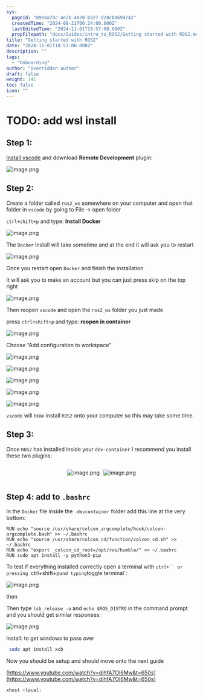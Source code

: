 ```yaml
---
sys:
  pageId: "89e0a78c-4e2b-4070-b327-d28cb0694742"
  createdTime: "2024-08-21T00:24:00.000Z"
  lastEditedTime: "2024-11-01T18:57:00.000Z"
  propFilepath: "docs/Guides/intro_to_ROS2/Getting started with ROS2.md"
title: "Getting started with ROS2"
date: "2024-11-01T18:57:00.000Z"
description: ""
tags:
  - "Onboarding"
author: "Overridden author"
draft: false
weight: 141
toc: false
icon: ""
---
```


# TODO: add wsl install

## Step 1:

[Install vscode](https://code.visualstudio.com/download) and download **Remote Development** plugin:

![image.png](https://prod-files-secure.s3.us-west-2.amazonaws.com/d518164a-d88e-44d1-a4ee-3adb3bd8bce0/efb52993-1881-4a40-b95e-6f020334f022/image.png?X-Amz-Algorithm=AWS4-HMAC-SHA256&X-Amz-Content-Sha256=UNSIGNED-PAYLOAD&X-Amz-Credential=ASIAZI2LB466UM2JGCSJ%2F20250311%2Fus-west-2%2Fs3%2Faws4_request&X-Amz-Date=20250311T181108Z&X-Amz-Expires=3600&X-Amz-Security-Token=IQoJb3JpZ2luX2VjEGIaCXVzLXdlc3QtMiJHMEUCIBtLqYiWYeKVLsTBdYJOsMJTInlecmkoP983FYiKe%2F8QAiEA4Kz%2FPuSvwqmrtfZDSHWCE6zJUK4lEDeY8JSda96MwM0qiAQIq%2F%2F%2F%2F%2F%2F%2F%2F%2F%2F%2FARAAGgw2Mzc0MjMxODM4MDUiDPv3Lp7730PghMcRRCrcAwQdcHF%2FInxvSOFPA2XXPcMLG3ISgA3GFPqR5d7f4VEZfQWj%2FxTxmGN9Bgc6FAZalowapUamgCE4Kb5zCQ8eCLDYboq1iAB5Wei4ksy1ETENdp0WstuVUOyJ3KkPoG2edJaNJQBGPBt%2FUKJwnllMaHLk4vZB52Nm7UjEsWpYiMhT43WG67Sm8kBM1%2Fs0eBDa5ZOJpJyaoTJ%2B3mJ7T6%2F1kJLOnnMnv1A4LvXeYH1ej99yI%2FsDyie8voG56ph4bKRZ332%2FgLN9LG%2BhAvsJuPbqLsdBduxsOzsSALldI0oYoLlEfNz3m9KnyH1375ev19BjFexEq0OdiF7Wjati860dH7j%2B5cekQ1ftWQXiz27S942l5hq8pJitlMr0VhM7b5iFCMyaMDn25IrEiKBYXDR3baJ6m4eb0YBEcipdrzuWB7xN50hF9mrRWtri%2BSmb%2FDKsWjqWnQfPKPW8TMAitKjFH7WAUAmSPR89EsDM%2BgQbAgylJP1cE%2BKFbu2ifNW5Mt1pKaSEvWKySt1pUmCXAtLYjLENU1%2FTuyp0EgpVZpW5TMFfNz4DdkNdHqAYaW2aQEWVuCCtUUsWDELvatMET0p0KEEAPPwb%2BYDnVih8IHzq9ogz%2FWyuydEHEhutpyTpMIHzwb4GOqUBei1RIWwvM2czmIpGA0vjBWNJnSYqZDoLUTegjirCLRV1VOAHQaUrrviV19ksMWjGypxN11lcsEiOxf%2FwXL8mofF10Yb7y79qfaEWEu9L61wbpxNXf9HmJj5QcMWaVLfs%2FNoxugvArSXKj62hADvNRHhDXnR16oIXn2yGOx7aOi2x130QdWcb%2FeK4U32JSmjqjvTQaTYB6DdXgM6WyPaaALdgqcTt&X-Amz-Signature=5aa00bd4517c2eb74cc818916eb854b5b1b2a42dc155843c29d328545b5dd966&X-Amz-SignedHeaders=host&x-id=GetObject)

## Step 2:

Create a folder called `ros2_ws` somewhere on your computer and open that folder in `vscode` by going to File → open folder 

`ctrl+shift+p` and type: **Install Docker**

![image.png](https://prod-files-secure.s3.us-west-2.amazonaws.com/d518164a-d88e-44d1-a4ee-3adb3bd8bce0/2269dc0e-1cd5-47ff-bceb-c04ad9b2eab0/image.png?X-Amz-Algorithm=AWS4-HMAC-SHA256&X-Amz-Content-Sha256=UNSIGNED-PAYLOAD&X-Amz-Credential=ASIAZI2LB466UM2JGCSJ%2F20250311%2Fus-west-2%2Fs3%2Faws4_request&X-Amz-Date=20250311T181108Z&X-Amz-Expires=3600&X-Amz-Security-Token=IQoJb3JpZ2luX2VjEGIaCXVzLXdlc3QtMiJHMEUCIBtLqYiWYeKVLsTBdYJOsMJTInlecmkoP983FYiKe%2F8QAiEA4Kz%2FPuSvwqmrtfZDSHWCE6zJUK4lEDeY8JSda96MwM0qiAQIq%2F%2F%2F%2F%2F%2F%2F%2F%2F%2F%2FARAAGgw2Mzc0MjMxODM4MDUiDPv3Lp7730PghMcRRCrcAwQdcHF%2FInxvSOFPA2XXPcMLG3ISgA3GFPqR5d7f4VEZfQWj%2FxTxmGN9Bgc6FAZalowapUamgCE4Kb5zCQ8eCLDYboq1iAB5Wei4ksy1ETENdp0WstuVUOyJ3KkPoG2edJaNJQBGPBt%2FUKJwnllMaHLk4vZB52Nm7UjEsWpYiMhT43WG67Sm8kBM1%2Fs0eBDa5ZOJpJyaoTJ%2B3mJ7T6%2F1kJLOnnMnv1A4LvXeYH1ej99yI%2FsDyie8voG56ph4bKRZ332%2FgLN9LG%2BhAvsJuPbqLsdBduxsOzsSALldI0oYoLlEfNz3m9KnyH1375ev19BjFexEq0OdiF7Wjati860dH7j%2B5cekQ1ftWQXiz27S942l5hq8pJitlMr0VhM7b5iFCMyaMDn25IrEiKBYXDR3baJ6m4eb0YBEcipdrzuWB7xN50hF9mrRWtri%2BSmb%2FDKsWjqWnQfPKPW8TMAitKjFH7WAUAmSPR89EsDM%2BgQbAgylJP1cE%2BKFbu2ifNW5Mt1pKaSEvWKySt1pUmCXAtLYjLENU1%2FTuyp0EgpVZpW5TMFfNz4DdkNdHqAYaW2aQEWVuCCtUUsWDELvatMET0p0KEEAPPwb%2BYDnVih8IHzq9ogz%2FWyuydEHEhutpyTpMIHzwb4GOqUBei1RIWwvM2czmIpGA0vjBWNJnSYqZDoLUTegjirCLRV1VOAHQaUrrviV19ksMWjGypxN11lcsEiOxf%2FwXL8mofF10Yb7y79qfaEWEu9L61wbpxNXf9HmJj5QcMWaVLfs%2FNoxugvArSXKj62hADvNRHhDXnR16oIXn2yGOx7aOi2x130QdWcb%2FeK4U32JSmjqjvTQaTYB6DdXgM6WyPaaALdgqcTt&X-Amz-Signature=a09857548c7eec30ee5deaa228e7d8f61e6b8083656b8ce13493304dffc159d7&X-Amz-SignedHeaders=host&x-id=GetObject)

The `Docker` install will take sometime and at the end it will ask you to restart

![image.png](https://prod-files-secure.s3.us-west-2.amazonaws.com/d518164a-d88e-44d1-a4ee-3adb3bd8bce0/ed233f78-be33-4b1f-b89c-9c346c0e961e/image.png?X-Amz-Algorithm=AWS4-HMAC-SHA256&X-Amz-Content-Sha256=UNSIGNED-PAYLOAD&X-Amz-Credential=ASIAZI2LB466UM2JGCSJ%2F20250311%2Fus-west-2%2Fs3%2Faws4_request&X-Amz-Date=20250311T181109Z&X-Amz-Expires=3600&X-Amz-Security-Token=IQoJb3JpZ2luX2VjEGIaCXVzLXdlc3QtMiJHMEUCIBtLqYiWYeKVLsTBdYJOsMJTInlecmkoP983FYiKe%2F8QAiEA4Kz%2FPuSvwqmrtfZDSHWCE6zJUK4lEDeY8JSda96MwM0qiAQIq%2F%2F%2F%2F%2F%2F%2F%2F%2F%2F%2FARAAGgw2Mzc0MjMxODM4MDUiDPv3Lp7730PghMcRRCrcAwQdcHF%2FInxvSOFPA2XXPcMLG3ISgA3GFPqR5d7f4VEZfQWj%2FxTxmGN9Bgc6FAZalowapUamgCE4Kb5zCQ8eCLDYboq1iAB5Wei4ksy1ETENdp0WstuVUOyJ3KkPoG2edJaNJQBGPBt%2FUKJwnllMaHLk4vZB52Nm7UjEsWpYiMhT43WG67Sm8kBM1%2Fs0eBDa5ZOJpJyaoTJ%2B3mJ7T6%2F1kJLOnnMnv1A4LvXeYH1ej99yI%2FsDyie8voG56ph4bKRZ332%2FgLN9LG%2BhAvsJuPbqLsdBduxsOzsSALldI0oYoLlEfNz3m9KnyH1375ev19BjFexEq0OdiF7Wjati860dH7j%2B5cekQ1ftWQXiz27S942l5hq8pJitlMr0VhM7b5iFCMyaMDn25IrEiKBYXDR3baJ6m4eb0YBEcipdrzuWB7xN50hF9mrRWtri%2BSmb%2FDKsWjqWnQfPKPW8TMAitKjFH7WAUAmSPR89EsDM%2BgQbAgylJP1cE%2BKFbu2ifNW5Mt1pKaSEvWKySt1pUmCXAtLYjLENU1%2FTuyp0EgpVZpW5TMFfNz4DdkNdHqAYaW2aQEWVuCCtUUsWDELvatMET0p0KEEAPPwb%2BYDnVih8IHzq9ogz%2FWyuydEHEhutpyTpMIHzwb4GOqUBei1RIWwvM2czmIpGA0vjBWNJnSYqZDoLUTegjirCLRV1VOAHQaUrrviV19ksMWjGypxN11lcsEiOxf%2FwXL8mofF10Yb7y79qfaEWEu9L61wbpxNXf9HmJj5QcMWaVLfs%2FNoxugvArSXKj62hADvNRHhDXnR16oIXn2yGOx7aOi2x130QdWcb%2FeK4U32JSmjqjvTQaTYB6DdXgM6WyPaaALdgqcTt&X-Amz-Signature=f5eaf22d9b98f7a4ffd1fbba81ff6a404f1ccf346cdb6a9eb4f66d9e92dfba1a&X-Amz-SignedHeaders=host&x-id=GetObject)

Once you restart open `Docker` and finish the installation

It will ask you to make an account but you can just press skip on the top right

![image.png](https://prod-files-secure.s3.us-west-2.amazonaws.com/d518164a-d88e-44d1-a4ee-3adb3bd8bce0/21010ad9-1659-4fd9-9f59-9932a09b2a3d/image.png?X-Amz-Algorithm=AWS4-HMAC-SHA256&X-Amz-Content-Sha256=UNSIGNED-PAYLOAD&X-Amz-Credential=ASIAZI2LB466UM2JGCSJ%2F20250311%2Fus-west-2%2Fs3%2Faws4_request&X-Amz-Date=20250311T181109Z&X-Amz-Expires=3600&X-Amz-Security-Token=IQoJb3JpZ2luX2VjEGIaCXVzLXdlc3QtMiJHMEUCIBtLqYiWYeKVLsTBdYJOsMJTInlecmkoP983FYiKe%2F8QAiEA4Kz%2FPuSvwqmrtfZDSHWCE6zJUK4lEDeY8JSda96MwM0qiAQIq%2F%2F%2F%2F%2F%2F%2F%2F%2F%2F%2FARAAGgw2Mzc0MjMxODM4MDUiDPv3Lp7730PghMcRRCrcAwQdcHF%2FInxvSOFPA2XXPcMLG3ISgA3GFPqR5d7f4VEZfQWj%2FxTxmGN9Bgc6FAZalowapUamgCE4Kb5zCQ8eCLDYboq1iAB5Wei4ksy1ETENdp0WstuVUOyJ3KkPoG2edJaNJQBGPBt%2FUKJwnllMaHLk4vZB52Nm7UjEsWpYiMhT43WG67Sm8kBM1%2Fs0eBDa5ZOJpJyaoTJ%2B3mJ7T6%2F1kJLOnnMnv1A4LvXeYH1ej99yI%2FsDyie8voG56ph4bKRZ332%2FgLN9LG%2BhAvsJuPbqLsdBduxsOzsSALldI0oYoLlEfNz3m9KnyH1375ev19BjFexEq0OdiF7Wjati860dH7j%2B5cekQ1ftWQXiz27S942l5hq8pJitlMr0VhM7b5iFCMyaMDn25IrEiKBYXDR3baJ6m4eb0YBEcipdrzuWB7xN50hF9mrRWtri%2BSmb%2FDKsWjqWnQfPKPW8TMAitKjFH7WAUAmSPR89EsDM%2BgQbAgylJP1cE%2BKFbu2ifNW5Mt1pKaSEvWKySt1pUmCXAtLYjLENU1%2FTuyp0EgpVZpW5TMFfNz4DdkNdHqAYaW2aQEWVuCCtUUsWDELvatMET0p0KEEAPPwb%2BYDnVih8IHzq9ogz%2FWyuydEHEhutpyTpMIHzwb4GOqUBei1RIWwvM2czmIpGA0vjBWNJnSYqZDoLUTegjirCLRV1VOAHQaUrrviV19ksMWjGypxN11lcsEiOxf%2FwXL8mofF10Yb7y79qfaEWEu9L61wbpxNXf9HmJj5QcMWaVLfs%2FNoxugvArSXKj62hADvNRHhDXnR16oIXn2yGOx7aOi2x130QdWcb%2FeK4U32JSmjqjvTQaTYB6DdXgM6WyPaaALdgqcTt&X-Amz-Signature=a453d350fc3d9dd0a22424793e06c0b72d032d437e46b826289efa6966a31b03&X-Amz-SignedHeaders=host&x-id=GetObject)

Then reopen `vscode` and open the `ros2_ws` folder you just made

press `ctrl+shift+p` and type: **reopen in container**

![image.png](https://prod-files-secure.s3.us-west-2.amazonaws.com/d518164a-d88e-44d1-a4ee-3adb3bd8bce0/4e93b8c2-41ad-488c-8095-c74205196118/image.png?X-Amz-Algorithm=AWS4-HMAC-SHA256&X-Amz-Content-Sha256=UNSIGNED-PAYLOAD&X-Amz-Credential=ASIAZI2LB466UM2JGCSJ%2F20250311%2Fus-west-2%2Fs3%2Faws4_request&X-Amz-Date=20250311T181109Z&X-Amz-Expires=3600&X-Amz-Security-Token=IQoJb3JpZ2luX2VjEGIaCXVzLXdlc3QtMiJHMEUCIBtLqYiWYeKVLsTBdYJOsMJTInlecmkoP983FYiKe%2F8QAiEA4Kz%2FPuSvwqmrtfZDSHWCE6zJUK4lEDeY8JSda96MwM0qiAQIq%2F%2F%2F%2F%2F%2F%2F%2F%2F%2F%2FARAAGgw2Mzc0MjMxODM4MDUiDPv3Lp7730PghMcRRCrcAwQdcHF%2FInxvSOFPA2XXPcMLG3ISgA3GFPqR5d7f4VEZfQWj%2FxTxmGN9Bgc6FAZalowapUamgCE4Kb5zCQ8eCLDYboq1iAB5Wei4ksy1ETENdp0WstuVUOyJ3KkPoG2edJaNJQBGPBt%2FUKJwnllMaHLk4vZB52Nm7UjEsWpYiMhT43WG67Sm8kBM1%2Fs0eBDa5ZOJpJyaoTJ%2B3mJ7T6%2F1kJLOnnMnv1A4LvXeYH1ej99yI%2FsDyie8voG56ph4bKRZ332%2FgLN9LG%2BhAvsJuPbqLsdBduxsOzsSALldI0oYoLlEfNz3m9KnyH1375ev19BjFexEq0OdiF7Wjati860dH7j%2B5cekQ1ftWQXiz27S942l5hq8pJitlMr0VhM7b5iFCMyaMDn25IrEiKBYXDR3baJ6m4eb0YBEcipdrzuWB7xN50hF9mrRWtri%2BSmb%2FDKsWjqWnQfPKPW8TMAitKjFH7WAUAmSPR89EsDM%2BgQbAgylJP1cE%2BKFbu2ifNW5Mt1pKaSEvWKySt1pUmCXAtLYjLENU1%2FTuyp0EgpVZpW5TMFfNz4DdkNdHqAYaW2aQEWVuCCtUUsWDELvatMET0p0KEEAPPwb%2BYDnVih8IHzq9ogz%2FWyuydEHEhutpyTpMIHzwb4GOqUBei1RIWwvM2czmIpGA0vjBWNJnSYqZDoLUTegjirCLRV1VOAHQaUrrviV19ksMWjGypxN11lcsEiOxf%2FwXL8mofF10Yb7y79qfaEWEu9L61wbpxNXf9HmJj5QcMWaVLfs%2FNoxugvArSXKj62hADvNRHhDXnR16oIXn2yGOx7aOi2x130QdWcb%2FeK4U32JSmjqjvTQaTYB6DdXgM6WyPaaALdgqcTt&X-Amz-Signature=651cf3ac954244df0bd60983f33ec6a769b67cd3484da210fea8bc8d56392f50&X-Amz-SignedHeaders=host&x-id=GetObject)

Choose “Add configuration to workspace”

![image.png](https://prod-files-secure.s3.us-west-2.amazonaws.com/d518164a-d88e-44d1-a4ee-3adb3bd8bce0/9560b282-5060-4989-ba37-97e7b2c22476/image.png?X-Amz-Algorithm=AWS4-HMAC-SHA256&X-Amz-Content-Sha256=UNSIGNED-PAYLOAD&X-Amz-Credential=ASIAZI2LB466UM2JGCSJ%2F20250311%2Fus-west-2%2Fs3%2Faws4_request&X-Amz-Date=20250311T181109Z&X-Amz-Expires=3600&X-Amz-Security-Token=IQoJb3JpZ2luX2VjEGIaCXVzLXdlc3QtMiJHMEUCIBtLqYiWYeKVLsTBdYJOsMJTInlecmkoP983FYiKe%2F8QAiEA4Kz%2FPuSvwqmrtfZDSHWCE6zJUK4lEDeY8JSda96MwM0qiAQIq%2F%2F%2F%2F%2F%2F%2F%2F%2F%2F%2FARAAGgw2Mzc0MjMxODM4MDUiDPv3Lp7730PghMcRRCrcAwQdcHF%2FInxvSOFPA2XXPcMLG3ISgA3GFPqR5d7f4VEZfQWj%2FxTxmGN9Bgc6FAZalowapUamgCE4Kb5zCQ8eCLDYboq1iAB5Wei4ksy1ETENdp0WstuVUOyJ3KkPoG2edJaNJQBGPBt%2FUKJwnllMaHLk4vZB52Nm7UjEsWpYiMhT43WG67Sm8kBM1%2Fs0eBDa5ZOJpJyaoTJ%2B3mJ7T6%2F1kJLOnnMnv1A4LvXeYH1ej99yI%2FsDyie8voG56ph4bKRZ332%2FgLN9LG%2BhAvsJuPbqLsdBduxsOzsSALldI0oYoLlEfNz3m9KnyH1375ev19BjFexEq0OdiF7Wjati860dH7j%2B5cekQ1ftWQXiz27S942l5hq8pJitlMr0VhM7b5iFCMyaMDn25IrEiKBYXDR3baJ6m4eb0YBEcipdrzuWB7xN50hF9mrRWtri%2BSmb%2FDKsWjqWnQfPKPW8TMAitKjFH7WAUAmSPR89EsDM%2BgQbAgylJP1cE%2BKFbu2ifNW5Mt1pKaSEvWKySt1pUmCXAtLYjLENU1%2FTuyp0EgpVZpW5TMFfNz4DdkNdHqAYaW2aQEWVuCCtUUsWDELvatMET0p0KEEAPPwb%2BYDnVih8IHzq9ogz%2FWyuydEHEhutpyTpMIHzwb4GOqUBei1RIWwvM2czmIpGA0vjBWNJnSYqZDoLUTegjirCLRV1VOAHQaUrrviV19ksMWjGypxN11lcsEiOxf%2FwXL8mofF10Yb7y79qfaEWEu9L61wbpxNXf9HmJj5QcMWaVLfs%2FNoxugvArSXKj62hADvNRHhDXnR16oIXn2yGOx7aOi2x130QdWcb%2FeK4U32JSmjqjvTQaTYB6DdXgM6WyPaaALdgqcTt&X-Amz-Signature=2ec9e80fa077526b948adeebda0ea88160431086c2d3082702bca9cd07bf5b3e&X-Amz-SignedHeaders=host&x-id=GetObject)

![image.png](https://prod-files-secure.s3.us-west-2.amazonaws.com/d518164a-d88e-44d1-a4ee-3adb3bd8bce0/2ee63f81-886b-48e8-a553-dc6e5eac99e4/image.png?X-Amz-Algorithm=AWS4-HMAC-SHA256&X-Amz-Content-Sha256=UNSIGNED-PAYLOAD&X-Amz-Credential=ASIAZI2LB466UM2JGCSJ%2F20250311%2Fus-west-2%2Fs3%2Faws4_request&X-Amz-Date=20250311T181108Z&X-Amz-Expires=3600&X-Amz-Security-Token=IQoJb3JpZ2luX2VjEGIaCXVzLXdlc3QtMiJHMEUCIBtLqYiWYeKVLsTBdYJOsMJTInlecmkoP983FYiKe%2F8QAiEA4Kz%2FPuSvwqmrtfZDSHWCE6zJUK4lEDeY8JSda96MwM0qiAQIq%2F%2F%2F%2F%2F%2F%2F%2F%2F%2F%2FARAAGgw2Mzc0MjMxODM4MDUiDPv3Lp7730PghMcRRCrcAwQdcHF%2FInxvSOFPA2XXPcMLG3ISgA3GFPqR5d7f4VEZfQWj%2FxTxmGN9Bgc6FAZalowapUamgCE4Kb5zCQ8eCLDYboq1iAB5Wei4ksy1ETENdp0WstuVUOyJ3KkPoG2edJaNJQBGPBt%2FUKJwnllMaHLk4vZB52Nm7UjEsWpYiMhT43WG67Sm8kBM1%2Fs0eBDa5ZOJpJyaoTJ%2B3mJ7T6%2F1kJLOnnMnv1A4LvXeYH1ej99yI%2FsDyie8voG56ph4bKRZ332%2FgLN9LG%2BhAvsJuPbqLsdBduxsOzsSALldI0oYoLlEfNz3m9KnyH1375ev19BjFexEq0OdiF7Wjati860dH7j%2B5cekQ1ftWQXiz27S942l5hq8pJitlMr0VhM7b5iFCMyaMDn25IrEiKBYXDR3baJ6m4eb0YBEcipdrzuWB7xN50hF9mrRWtri%2BSmb%2FDKsWjqWnQfPKPW8TMAitKjFH7WAUAmSPR89EsDM%2BgQbAgylJP1cE%2BKFbu2ifNW5Mt1pKaSEvWKySt1pUmCXAtLYjLENU1%2FTuyp0EgpVZpW5TMFfNz4DdkNdHqAYaW2aQEWVuCCtUUsWDELvatMET0p0KEEAPPwb%2BYDnVih8IHzq9ogz%2FWyuydEHEhutpyTpMIHzwb4GOqUBei1RIWwvM2czmIpGA0vjBWNJnSYqZDoLUTegjirCLRV1VOAHQaUrrviV19ksMWjGypxN11lcsEiOxf%2FwXL8mofF10Yb7y79qfaEWEu9L61wbpxNXf9HmJj5QcMWaVLfs%2FNoxugvArSXKj62hADvNRHhDXnR16oIXn2yGOx7aOi2x130QdWcb%2FeK4U32JSmjqjvTQaTYB6DdXgM6WyPaaALdgqcTt&X-Amz-Signature=87a9111162abe93f19f29b6fc66624077585a6958b473202f3a9a6561b0cb5e3&X-Amz-SignedHeaders=host&x-id=GetObject)

![image.png](https://prod-files-secure.s3.us-west-2.amazonaws.com/d518164a-d88e-44d1-a4ee-3adb3bd8bce0/ae1580b2-b048-407e-aed9-b584224a7a04/image.png?X-Amz-Algorithm=AWS4-HMAC-SHA256&X-Amz-Content-Sha256=UNSIGNED-PAYLOAD&X-Amz-Credential=ASIAZI2LB466UM2JGCSJ%2F20250311%2Fus-west-2%2Fs3%2Faws4_request&X-Amz-Date=20250311T181108Z&X-Amz-Expires=3600&X-Amz-Security-Token=IQoJb3JpZ2luX2VjEGIaCXVzLXdlc3QtMiJHMEUCIBtLqYiWYeKVLsTBdYJOsMJTInlecmkoP983FYiKe%2F8QAiEA4Kz%2FPuSvwqmrtfZDSHWCE6zJUK4lEDeY8JSda96MwM0qiAQIq%2F%2F%2F%2F%2F%2F%2F%2F%2F%2F%2FARAAGgw2Mzc0MjMxODM4MDUiDPv3Lp7730PghMcRRCrcAwQdcHF%2FInxvSOFPA2XXPcMLG3ISgA3GFPqR5d7f4VEZfQWj%2FxTxmGN9Bgc6FAZalowapUamgCE4Kb5zCQ8eCLDYboq1iAB5Wei4ksy1ETENdp0WstuVUOyJ3KkPoG2edJaNJQBGPBt%2FUKJwnllMaHLk4vZB52Nm7UjEsWpYiMhT43WG67Sm8kBM1%2Fs0eBDa5ZOJpJyaoTJ%2B3mJ7T6%2F1kJLOnnMnv1A4LvXeYH1ej99yI%2FsDyie8voG56ph4bKRZ332%2FgLN9LG%2BhAvsJuPbqLsdBduxsOzsSALldI0oYoLlEfNz3m9KnyH1375ev19BjFexEq0OdiF7Wjati860dH7j%2B5cekQ1ftWQXiz27S942l5hq8pJitlMr0VhM7b5iFCMyaMDn25IrEiKBYXDR3baJ6m4eb0YBEcipdrzuWB7xN50hF9mrRWtri%2BSmb%2FDKsWjqWnQfPKPW8TMAitKjFH7WAUAmSPR89EsDM%2BgQbAgylJP1cE%2BKFbu2ifNW5Mt1pKaSEvWKySt1pUmCXAtLYjLENU1%2FTuyp0EgpVZpW5TMFfNz4DdkNdHqAYaW2aQEWVuCCtUUsWDELvatMET0p0KEEAPPwb%2BYDnVih8IHzq9ogz%2FWyuydEHEhutpyTpMIHzwb4GOqUBei1RIWwvM2czmIpGA0vjBWNJnSYqZDoLUTegjirCLRV1VOAHQaUrrviV19ksMWjGypxN11lcsEiOxf%2FwXL8mofF10Yb7y79qfaEWEu9L61wbpxNXf9HmJj5QcMWaVLfs%2FNoxugvArSXKj62hADvNRHhDXnR16oIXn2yGOx7aOi2x130QdWcb%2FeK4U32JSmjqjvTQaTYB6DdXgM6WyPaaALdgqcTt&X-Amz-Signature=5176bbacb3dc97ed4af8aa717569634d22e1f0633582686b0e7e3afabddf3302&X-Amz-SignedHeaders=host&x-id=GetObject)

![image.png](https://prod-files-secure.s3.us-west-2.amazonaws.com/d518164a-d88e-44d1-a4ee-3adb3bd8bce0/53255b28-f75e-430f-b9e3-c0ac8577e42b/image.png?X-Amz-Algorithm=AWS4-HMAC-SHA256&X-Amz-Content-Sha256=UNSIGNED-PAYLOAD&X-Amz-Credential=ASIAZI2LB466UM2JGCSJ%2F20250311%2Fus-west-2%2Fs3%2Faws4_request&X-Amz-Date=20250311T181108Z&X-Amz-Expires=3600&X-Amz-Security-Token=IQoJb3JpZ2luX2VjEGIaCXVzLXdlc3QtMiJHMEUCIBtLqYiWYeKVLsTBdYJOsMJTInlecmkoP983FYiKe%2F8QAiEA4Kz%2FPuSvwqmrtfZDSHWCE6zJUK4lEDeY8JSda96MwM0qiAQIq%2F%2F%2F%2F%2F%2F%2F%2F%2F%2F%2FARAAGgw2Mzc0MjMxODM4MDUiDPv3Lp7730PghMcRRCrcAwQdcHF%2FInxvSOFPA2XXPcMLG3ISgA3GFPqR5d7f4VEZfQWj%2FxTxmGN9Bgc6FAZalowapUamgCE4Kb5zCQ8eCLDYboq1iAB5Wei4ksy1ETENdp0WstuVUOyJ3KkPoG2edJaNJQBGPBt%2FUKJwnllMaHLk4vZB52Nm7UjEsWpYiMhT43WG67Sm8kBM1%2Fs0eBDa5ZOJpJyaoTJ%2B3mJ7T6%2F1kJLOnnMnv1A4LvXeYH1ej99yI%2FsDyie8voG56ph4bKRZ332%2FgLN9LG%2BhAvsJuPbqLsdBduxsOzsSALldI0oYoLlEfNz3m9KnyH1375ev19BjFexEq0OdiF7Wjati860dH7j%2B5cekQ1ftWQXiz27S942l5hq8pJitlMr0VhM7b5iFCMyaMDn25IrEiKBYXDR3baJ6m4eb0YBEcipdrzuWB7xN50hF9mrRWtri%2BSmb%2FDKsWjqWnQfPKPW8TMAitKjFH7WAUAmSPR89EsDM%2BgQbAgylJP1cE%2BKFbu2ifNW5Mt1pKaSEvWKySt1pUmCXAtLYjLENU1%2FTuyp0EgpVZpW5TMFfNz4DdkNdHqAYaW2aQEWVuCCtUUsWDELvatMET0p0KEEAPPwb%2BYDnVih8IHzq9ogz%2FWyuydEHEhutpyTpMIHzwb4GOqUBei1RIWwvM2czmIpGA0vjBWNJnSYqZDoLUTegjirCLRV1VOAHQaUrrviV19ksMWjGypxN11lcsEiOxf%2FwXL8mofF10Yb7y79qfaEWEu9L61wbpxNXf9HmJj5QcMWaVLfs%2FNoxugvArSXKj62hADvNRHhDXnR16oIXn2yGOx7aOi2x130QdWcb%2FeK4U32JSmjqjvTQaTYB6DdXgM6WyPaaALdgqcTt&X-Amz-Signature=ebbfa1e7be80e0c032fc92e0100b0b97688f2e22bd94f67ed771ffb92a3fb233&X-Amz-SignedHeaders=host&x-id=GetObject)

![image.png](https://prod-files-secure.s3.us-west-2.amazonaws.com/d518164a-d88e-44d1-a4ee-3adb3bd8bce0/7c562767-5af9-4ffb-97d1-327bcdf4ee00/image.png?X-Amz-Algorithm=AWS4-HMAC-SHA256&X-Amz-Content-Sha256=UNSIGNED-PAYLOAD&X-Amz-Credential=ASIAZI2LB466UM2JGCSJ%2F20250311%2Fus-west-2%2Fs3%2Faws4_request&X-Amz-Date=20250311T181109Z&X-Amz-Expires=3600&X-Amz-Security-Token=IQoJb3JpZ2luX2VjEGIaCXVzLXdlc3QtMiJHMEUCIBtLqYiWYeKVLsTBdYJOsMJTInlecmkoP983FYiKe%2F8QAiEA4Kz%2FPuSvwqmrtfZDSHWCE6zJUK4lEDeY8JSda96MwM0qiAQIq%2F%2F%2F%2F%2F%2F%2F%2F%2F%2F%2FARAAGgw2Mzc0MjMxODM4MDUiDPv3Lp7730PghMcRRCrcAwQdcHF%2FInxvSOFPA2XXPcMLG3ISgA3GFPqR5d7f4VEZfQWj%2FxTxmGN9Bgc6FAZalowapUamgCE4Kb5zCQ8eCLDYboq1iAB5Wei4ksy1ETENdp0WstuVUOyJ3KkPoG2edJaNJQBGPBt%2FUKJwnllMaHLk4vZB52Nm7UjEsWpYiMhT43WG67Sm8kBM1%2Fs0eBDa5ZOJpJyaoTJ%2B3mJ7T6%2F1kJLOnnMnv1A4LvXeYH1ej99yI%2FsDyie8voG56ph4bKRZ332%2FgLN9LG%2BhAvsJuPbqLsdBduxsOzsSALldI0oYoLlEfNz3m9KnyH1375ev19BjFexEq0OdiF7Wjati860dH7j%2B5cekQ1ftWQXiz27S942l5hq8pJitlMr0VhM7b5iFCMyaMDn25IrEiKBYXDR3baJ6m4eb0YBEcipdrzuWB7xN50hF9mrRWtri%2BSmb%2FDKsWjqWnQfPKPW8TMAitKjFH7WAUAmSPR89EsDM%2BgQbAgylJP1cE%2BKFbu2ifNW5Mt1pKaSEvWKySt1pUmCXAtLYjLENU1%2FTuyp0EgpVZpW5TMFfNz4DdkNdHqAYaW2aQEWVuCCtUUsWDELvatMET0p0KEEAPPwb%2BYDnVih8IHzq9ogz%2FWyuydEHEhutpyTpMIHzwb4GOqUBei1RIWwvM2czmIpGA0vjBWNJnSYqZDoLUTegjirCLRV1VOAHQaUrrviV19ksMWjGypxN11lcsEiOxf%2FwXL8mofF10Yb7y79qfaEWEu9L61wbpxNXf9HmJj5QcMWaVLfs%2FNoxugvArSXKj62hADvNRHhDXnR16oIXn2yGOx7aOi2x130QdWcb%2FeK4U32JSmjqjvTQaTYB6DdXgM6WyPaaALdgqcTt&X-Amz-Signature=2e5ba4fbeb88c445ec1c2e045537ece9cbe19f36afd56678cbebc68fc3c38590&X-Amz-SignedHeaders=host&x-id=GetObject)

`vscode` will now install `ROS2` onto your computer so this may take some time.

## Step 3:

Once `ROS2` has installed inside your `dev-container` I recommend you install these two plugins:

<div style="display: flex;flex-direction: row; column-gap:10px; max-width: 630px;justify-content: center;">
<div>

![image.png](https://prod-files-secure.s3.us-west-2.amazonaws.com/d518164a-d88e-44d1-a4ee-3adb3bd8bce0/3fc3d550-5a54-4ba1-ba6b-faa01cdb7369/image.png?X-Amz-Algorithm=AWS4-HMAC-SHA256&X-Amz-Content-Sha256=UNSIGNED-PAYLOAD&X-Amz-Credential=ASIAZI2LB466Q426PIQY%2F20250311%2Fus-west-2%2Fs3%2Faws4_request&X-Amz-Date=20250311T181111Z&X-Amz-Expires=3600&X-Amz-Security-Token=IQoJb3JpZ2luX2VjEGIaCXVzLXdlc3QtMiJGMEQCIAwAZgbIm5U3ZB%2BACMBAIWFlW%2FoDCekw1GNP%2BVAE9txYAiBRtkgb76iNFXBLR4I9unuFi62x2%2FuhE6Y6xZ0Jc%2FHceSqIBAir%2F%2F%2F%2F%2F%2F%2F%2F%2F%2F8BEAAaDDYzNzQyMzE4MzgwNSIMyJkPQ%2FbBBTYNvZjSKtwDX8mEBxDtYx0OG1wbQHNDIF3hWLLdUAaH2ZIXleLYFEl%2FiiolsXAl2sPESHyt2sdR%2BlY1NgkoOiapNRLmW5zp%2FpgltmEpuzR1AvAUmBTuxqj2E%2FNXtntoJIzgTFI1TUjjKQbjJDN497ZN%2Fh25W9WyRYiPG2XYfdv8EPfIFDC1D9JKjEPaBQoB40FPzbWcb5cW5GYLLGHD0IspNDww9Hvt%2BUAidGAohrB4YCj7USt%2FbiZgrolWVMNrNFtf3dryGSCd62YGpV5%2FMsB79uYe%2FV4fNxfwauRKZt4ltDSgW12RyToFm5Ugk306Lyws0qzcqcJsSnhFwWQxhMSIJ0lfOMVza%2FgT%2BK5%2BNgDJoFoc2YdQ1rME8ne7qfHe%2B1TFf7aiAD%2Bv%2Ff7Tudg9zf10EsWCTG%2BUOEc%2B2r56mdrY1pkgK1WMnMeDSukjgyCXj6Q06iwuInOAwlfw1eb7BxsaXxF1%2FXqGQoPqBSmEd6VjLkIEpU5wlFLydXvUIoXm3jupZXkGNUsRTk%2BtWXXswwOKHl4HpD97M4Kes15S9j%2BUR7lR1Sdahs1MN6lET%2F%2FoMBV013sxw9CDhvlWlMiSWJ3j8XDiL0sBx5wMtwkoyYWP4aKW9NHUtNriV38k69LwUGU6XVkwivPBvgY6pgE8GqN9SfMQeAMG%2B4GLhebYYS952XYYRRA7F63%2FWzkoEbQPYd4qnNykh94rr39Ml%2BGv8Gs3tenDRQl%2FJxYW2z3wvkmnk%2BBKtlg251mKSLSoUH%2BgwtfZZyCTqYWZUhqtEdOkUlGz8Xa2JoX6XpD807S1eCORGb%2BDyPSUioUeHPx2QW%2FO7Y1sZan43UH5NBiDaeg2yyt3np8XOmK6plJscOhuSDXv%2FUqF&X-Amz-Signature=c9d474e449989d4c0b36bb3ff2273d2eed4066a6accefa2ed95ebddd12e50498&X-Amz-SignedHeaders=host&x-id=GetObject)

</div>
<div>

![image.png](https://prod-files-secure.s3.us-west-2.amazonaws.com/d518164a-d88e-44d1-a4ee-3adb3bd8bce0/d994cc66-13c2-4093-a5a3-f84cf4601a82/image.png?X-Amz-Algorithm=AWS4-HMAC-SHA256&X-Amz-Content-Sha256=UNSIGNED-PAYLOAD&X-Amz-Credential=ASIAZI2LB466XVUTH42Y%2F20250311%2Fus-west-2%2Fs3%2Faws4_request&X-Amz-Date=20250311T181111Z&X-Amz-Expires=3600&X-Amz-Security-Token=IQoJb3JpZ2luX2VjEGIaCXVzLXdlc3QtMiJHMEUCICJGQq4jHQ8Y00ICvhMNelhNw2ePAJUN%2FQgsgEwqq1mBAiEAuGnAFtJsHTSy8dbnKGXouCt9jI8IQcXJWGQk3IxuUwMqiAQIq%2F%2F%2F%2F%2F%2F%2F%2F%2F%2F%2FARAAGgw2Mzc0MjMxODM4MDUiDJX28BQXHcsXEXe4XyrcA2yqNkf1ZgoVrGeD9nSsMFW0yhi0DInawMbjvgswTcjcX56Fvho1khFfLucgkT9KfzhnbfVhORmOm8rzyPPI9NG2pUfWPanroItbe90LiPbSlht2DNZmDCSVyyiZAS%2BXAKNO%2FJYLCHAJW%2FPuEuIhuf69lMp9o4YAyru0UECZ6zWPJ3COandqj%2BbNPZ%2F28w5gdNhFym%2BVKr%2BM%2FJkorlNuc9gFUcbZzRnYkleHkuz7eI7plUKhH3CjT%2BFJPaW216pHaolTus04tPb8v4eWjffMva7YsAI3le%2B20rtwKxw4zLAwbJK8rFjNJE271JYaP%2FEIfgNmRkYoRMHvbQkMnmcvx24MOvIu%2BbexusKiCmvmYgCo0KbCMP5D4rmo9SB5%2BY85zKgqkJLA9RQi1Ic5Ks0MCu3agLcPgBPDk4NE%2FtJ1CslQ6Sk%2BejHnEtE5LIIkKC8YQNTFgCNeDIQi73czTN2M4%2BTLn0xxHO5vj3wKpaRCch6hrZ6lFnR7BY2Vcx5KILE5UiaMMIIMxaey6pT0ZsneKUkxqQyAgibB%2FeNF739MxvGl1ZM%2BCFy%2FAykMnCuVFDogRMIOMlJAckVNbUhiCtlzuxo6qyGuENToxhalsyhl4PJOFSvVEIRVYKMgT0NaMNTywb4GOqUBkHoqMaMnOW1UQtNHS%2FTssn8Hm9jy93XOHvieR0Kh35Jl16BChqn2wasee8Ip5xQxb7PH6eyX3Pi5jH2tiYqcNBH%2Bopfraea422IxuBFbNV%2FFAtNX8TKuIdnvuNpE%2F%2BMPX3B0dL3YldC5dYjstTc9xeOVIQWxk%2BO7os0w9jOQazXJtvpl37MOYUmi99Wr1K10juYxeHy8KYA75HF4MVxFdvfWkcEv&X-Amz-Signature=beb930a982bd1b02a080b896327446f0e15540460679304a58bdf615834731d8&X-Amz-SignedHeaders=host&x-id=GetObject)

</div>
</div>

## Step 4: add to `.bashrc`

In the `Docker` file inside the `.devcontainer` folder add this line at the very bottom: 

```docker
RUN echo "source /usr/share/colcon_argcomplete/hook/colcon-argcomplete.bash" >> ~/.bashrc
RUN echo "source /usr/share/colcon_cd/function/colcon_cd.sh" >> ~/.bashrc
RUN echo "export _colcon_cd_root=/opt/ros/humble/" >> ~/.bashrc
RUN sudo apt install -y python3-pip 
```

To test if everything installed correctly open a terminal with `ctrl+`` or pressing `ctrl+shift+p` and typing `toggle terminal`:

![image.png](https://prod-files-secure.s3.us-west-2.amazonaws.com/d518164a-d88e-44d1-a4ee-3adb3bd8bce0/6a4943d8-b04e-4c02-9a58-775f3384d1a5/image.png?X-Amz-Algorithm=AWS4-HMAC-SHA256&X-Amz-Content-Sha256=UNSIGNED-PAYLOAD&X-Amz-Credential=ASIAZI2LB466UM2JGCSJ%2F20250311%2Fus-west-2%2Fs3%2Faws4_request&X-Amz-Date=20250311T181108Z&X-Amz-Expires=3600&X-Amz-Security-Token=IQoJb3JpZ2luX2VjEGIaCXVzLXdlc3QtMiJHMEUCIBtLqYiWYeKVLsTBdYJOsMJTInlecmkoP983FYiKe%2F8QAiEA4Kz%2FPuSvwqmrtfZDSHWCE6zJUK4lEDeY8JSda96MwM0qiAQIq%2F%2F%2F%2F%2F%2F%2F%2F%2F%2F%2FARAAGgw2Mzc0MjMxODM4MDUiDPv3Lp7730PghMcRRCrcAwQdcHF%2FInxvSOFPA2XXPcMLG3ISgA3GFPqR5d7f4VEZfQWj%2FxTxmGN9Bgc6FAZalowapUamgCE4Kb5zCQ8eCLDYboq1iAB5Wei4ksy1ETENdp0WstuVUOyJ3KkPoG2edJaNJQBGPBt%2FUKJwnllMaHLk4vZB52Nm7UjEsWpYiMhT43WG67Sm8kBM1%2Fs0eBDa5ZOJpJyaoTJ%2B3mJ7T6%2F1kJLOnnMnv1A4LvXeYH1ej99yI%2FsDyie8voG56ph4bKRZ332%2FgLN9LG%2BhAvsJuPbqLsdBduxsOzsSALldI0oYoLlEfNz3m9KnyH1375ev19BjFexEq0OdiF7Wjati860dH7j%2B5cekQ1ftWQXiz27S942l5hq8pJitlMr0VhM7b5iFCMyaMDn25IrEiKBYXDR3baJ6m4eb0YBEcipdrzuWB7xN50hF9mrRWtri%2BSmb%2FDKsWjqWnQfPKPW8TMAitKjFH7WAUAmSPR89EsDM%2BgQbAgylJP1cE%2BKFbu2ifNW5Mt1pKaSEvWKySt1pUmCXAtLYjLENU1%2FTuyp0EgpVZpW5TMFfNz4DdkNdHqAYaW2aQEWVuCCtUUsWDELvatMET0p0KEEAPPwb%2BYDnVih8IHzq9ogz%2FWyuydEHEhutpyTpMIHzwb4GOqUBei1RIWwvM2czmIpGA0vjBWNJnSYqZDoLUTegjirCLRV1VOAHQaUrrviV19ksMWjGypxN11lcsEiOxf%2FwXL8mofF10Yb7y79qfaEWEu9L61wbpxNXf9HmJj5QcMWaVLfs%2FNoxugvArSXKj62hADvNRHhDXnR16oIXn2yGOx7aOi2x130QdWcb%2FeK4U32JSmjqjvTQaTYB6DdXgM6WyPaaALdgqcTt&X-Amz-Signature=5d214cdf8e7c7e6f0e33123414b950d62acf66f8c89b1a113084bc4627e71948&X-Amz-SignedHeaders=host&x-id=GetObject)

then 

Then type `lsb_release -a` and `echo $ROS_DISTRO` in the command prompt and you should get similar responses:

![image.png](https://prod-files-secure.s3.us-west-2.amazonaws.com/d518164a-d88e-44d1-a4ee-3adb3bd8bce0/3e635dec-a805-4e85-8b9e-d000e5b71a4e/image.png?X-Amz-Algorithm=AWS4-HMAC-SHA256&X-Amz-Content-Sha256=UNSIGNED-PAYLOAD&X-Amz-Credential=ASIAZI2LB466UM2JGCSJ%2F20250311%2Fus-west-2%2Fs3%2Faws4_request&X-Amz-Date=20250311T181109Z&X-Amz-Expires=3600&X-Amz-Security-Token=IQoJb3JpZ2luX2VjEGIaCXVzLXdlc3QtMiJHMEUCIBtLqYiWYeKVLsTBdYJOsMJTInlecmkoP983FYiKe%2F8QAiEA4Kz%2FPuSvwqmrtfZDSHWCE6zJUK4lEDeY8JSda96MwM0qiAQIq%2F%2F%2F%2F%2F%2F%2F%2F%2F%2F%2FARAAGgw2Mzc0MjMxODM4MDUiDPv3Lp7730PghMcRRCrcAwQdcHF%2FInxvSOFPA2XXPcMLG3ISgA3GFPqR5d7f4VEZfQWj%2FxTxmGN9Bgc6FAZalowapUamgCE4Kb5zCQ8eCLDYboq1iAB5Wei4ksy1ETENdp0WstuVUOyJ3KkPoG2edJaNJQBGPBt%2FUKJwnllMaHLk4vZB52Nm7UjEsWpYiMhT43WG67Sm8kBM1%2Fs0eBDa5ZOJpJyaoTJ%2B3mJ7T6%2F1kJLOnnMnv1A4LvXeYH1ej99yI%2FsDyie8voG56ph4bKRZ332%2FgLN9LG%2BhAvsJuPbqLsdBduxsOzsSALldI0oYoLlEfNz3m9KnyH1375ev19BjFexEq0OdiF7Wjati860dH7j%2B5cekQ1ftWQXiz27S942l5hq8pJitlMr0VhM7b5iFCMyaMDn25IrEiKBYXDR3baJ6m4eb0YBEcipdrzuWB7xN50hF9mrRWtri%2BSmb%2FDKsWjqWnQfPKPW8TMAitKjFH7WAUAmSPR89EsDM%2BgQbAgylJP1cE%2BKFbu2ifNW5Mt1pKaSEvWKySt1pUmCXAtLYjLENU1%2FTuyp0EgpVZpW5TMFfNz4DdkNdHqAYaW2aQEWVuCCtUUsWDELvatMET0p0KEEAPPwb%2BYDnVih8IHzq9ogz%2FWyuydEHEhutpyTpMIHzwb4GOqUBei1RIWwvM2czmIpGA0vjBWNJnSYqZDoLUTegjirCLRV1VOAHQaUrrviV19ksMWjGypxN11lcsEiOxf%2FwXL8mofF10Yb7y79qfaEWEu9L61wbpxNXf9HmJj5QcMWaVLfs%2FNoxugvArSXKj62hADvNRHhDXnR16oIXn2yGOx7aOi2x130QdWcb%2FeK4U32JSmjqjvTQaTYB6DdXgM6WyPaaALdgqcTt&X-Amz-Signature=e6baf9f15d1c72f24a057423dc2ae728ce86979e147d1c0462c91ae4cf434075&X-Amz-SignedHeaders=host&x-id=GetObject)

Install:  to get windows to pass over

```bash
 sudo apt install xcb
```

Now you should be setup and should move onto the next guide 

[https://www.youtube.com/watch?v=dihfA7Ol6Mw&t=650s](https://www.youtube.com/watch?v=dihfA7Ol6Mw&t=650s)

```python
xhost +local:
```

